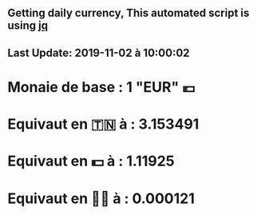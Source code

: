 ## Getting daily currency, This automated script is using [jq](https://stedolan.github.io/jq/)
## Last Update:  2019-11-02 à 10:00:02
 # Monaie de base : 1 "EUR" 💶 
 # Equivaut en 🇹🇳 à :  3.153491 
 # Equivaut en 💵 à : 1.11925
 # Equivaut en 🐱‍💻 à :  0.000121

